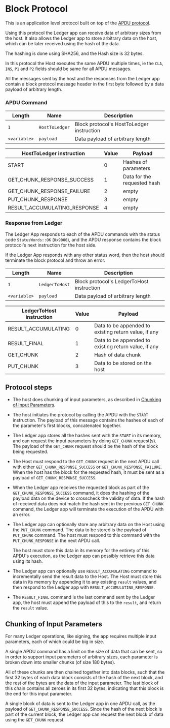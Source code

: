 # Block Protocol

This is an application level protocol built on top of the [APDU protocol](https://developers.ledger.com/docs/nano-app/application-structure/#apdu-interpretation-loop).

Using this protocol the Ledger app can receive data of arbitrary sizes from the host.
It also allows the Ledger app to store arbitrary data on the host, which can be later received using the hash of the data.

The hashing is done using SHA256, and the Hash size is 32 bytes.

In this protocol the Host executes the same APDU multiple times, ie the `CLA`, `INS`, `P1` and `P2` fields should be same for all APDU messages.

All the messages sent by the host and the responses from the Ledger app contain a block protocol message header in the first byte followed by a data payload of arbitrary length.

### APDU Command

| Length       | Name           | Description                               |
| ------------ | -------------- | ----------------------------------------- |
| `1`          | `HostToLedger` | Block protocol's HostToLedger instruction |
| `<variable>` | `payload`      | Data payload of arbitrary length          |

| HostToLedger instruction     | Value | Payload                     |
| ---------------------------- | ----- | --------------------------- |
| START                        | 0     | Hashes of parameters        |
| GET_CHUNK_RESPONSE_SUCCESS   | 1     | Data for the requested hash |
| GET_CHUNK_RESPONSE_FAILURE   | 2     | empty                       |
| PUT_CHUNK_RESPONSE           | 3     | empty                       |
| RESULT_ACCUMULATING_RESPONSE | 4     | empty                       |

### Response from Ledger

The Ledger App responds to each of the APDU commands with the status code `StatusWords::OK` (`0x9000`), and the APDU response contains the block protocol's next instruction for the host side.

If the Ledger App responds with any other status word, then the host should terminate the block protocol and throw an error.

| Length       | Name           | Description                               |
| ------------ | -------------- | ----------------------------------------- |
| `1`          | `LedgerToHost` | Block protocol's LedgerToHost instruction |
| `<variable>` | `payload`      | Data payload of arbitrary length          |

| LedgerToHost instruction | Value | Payload                                              |
| ------------------------ | ----- | ---------------------------------------------------- |
| RESULT_ACCUMULATING      | 0     | Data to be appended to existing return value, if any |
| RESULT_FINAL             | 1     | Data to be appended to existing return value, if any |
| GET_CHUNK                | 2     | Hash of data chunk                                   |
| PUT_CHUNK                | 3     | Data to be stored on the host                        |

## Protocol steps

- The host does chunking of input parameters, as described in [Chunking of Input Parameters](#chunking-of-input-parameters).

- The host initiates the protocol by calling the APDU with the `START` instruction.
  The payload of this message contains the hashes of each of the parameter's first blocks, concatenated together.

- The Ledger app stores all the hashes sent with the `START` in its memory, and can request the input parameters by doing `GET_CHUNK` request(s).
  The payload of the `GET_CHUNK` request should be the hash of the block being requested.

- The Host must respond to the `GET_CHUNK` request in the next APDU call with either `GET_CHUNK_RESPONSE_SUCCESS` or `GET_CHUNK_RESPONSE_FAILURE`.
  When the host has the block for the requested hash, it must be sent as a payload of `GET_CHUNK_RESPONSE_SUCCESS`.
- When the Ledger app receives the requested block as part of the `GET_CHUNK_RESPONSE_SUCCESS` command, it does the hashing of the payload data on the device to crosscheck the validity of data.
  If the hash of received data does not match the hash sent in the previous `GET_CHUNK` command, the Ledger app will terminate the execution of the APDU with an error.

- The Ledger app can optionally store any arbitrary data on the Host using the `PUT_CHUNK` command.
  The data to be stored is the payload of `PUT_CHUNK` command.
  The host must respond to this command with the `PUT_CHUNK_RESPONSE` in the next APDU call.

  The host must store this data in its memory for the entirety of this APDU's execution, as the Ledger app can possibly retrieve this data using its hash.

- The Ledger app can optionally use `RESULT_ACCUMULATING` command to incrementally send the result data to the Host.
  The Host must store this data in its memory by appending it to any existing `result` values, and then respond to the Ledger app with `RESULT_ACCUMULATING_RESPONSE`.

- The `RESULT_FINAL` command is the last command sent by the Ledger app, the host must append the payload of this to the `result`, and return the `result` value.

## Chunking of Input Parameters

For many Ledger operations, like signing, the app requires multiple input parameters, each of which could be big in size.

A single APDU command has a limit on the size of data that can be sent, so in order to support input parameters of arbitrary sizes, each parameter is broken down into smaller chunks (of size 180 bytes).

All of these chunks are then chained together into data blocks, such that the first 32 bytes of each data block consists of the hash of the next block, and the rest of the bytes are the data of the input parameter.
The last block of this chain contains all zeroes in its first 32 bytes, indicating that this block is the end for this input parameter.

A single block of data is sent to the Ledger app in one APDU call, as the payload of `GET_CHUNK_RESPONSE_SUCCESS`.
Since the hash of the next block is part of the current block, the Ledger app can request the next block of data using the `GET_CHUNK` request.
